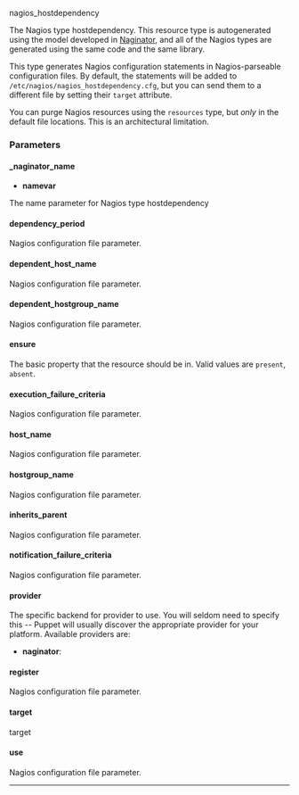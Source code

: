 nagios\_hostdependency

The Nagios type hostdependency. This resource type is autogenerated
using the model developed in
[Naginator](http://projects.reductivelabs.com/projects/naginator),
and all of the Nagios types are generated using the same code and
the same library.

This type generates Nagios configuration statements in
Nagios-parseable configuration files. By default, the statements
will be added to `/etc/nagios/nagios_hostdependency.cfg`, but you
can send them to a different file by setting their `target`
attribute.

You can purge Nagios resources using the `resources` type, but
*only* in the default file locations. This is an architectural
limitation.

### Parameters

#### \_naginator\_name

-   **namevar**

The name parameter for Nagios type hostdependency

#### dependency\_period

Nagios configuration file parameter.

#### dependent\_host\_name

Nagios configuration file parameter.

#### dependent\_hostgroup\_name

Nagios configuration file parameter.

#### ensure

The basic property that the resource should be in. Valid values are
`present`, `absent`.

#### execution\_failure\_criteria

Nagios configuration file parameter.

#### host\_name

Nagios configuration file parameter.

#### hostgroup\_name

Nagios configuration file parameter.

#### inherits\_parent

Nagios configuration file parameter.

#### notification\_failure\_criteria

Nagios configuration file parameter.

#### provider

The specific backend for provider to use. You will seldom need to
specify this -- Puppet will usually discover the appropriate
provider for your platform. Available providers are:

-   **naginator**:

#### register

Nagios configuration file parameter.

#### target

target

#### use

Nagios configuration file parameter.


* * * * *

